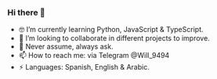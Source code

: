 ### Hi there 👋

<!--
**WilliamJaber/WilliamJaber** is a ✨ _special_ ✨ repository because its `README.md` (this file) appears on your GitHub profile.

<!-- Here are some ideas to get you started: -->

- 🤓 I’m currently learning Python, JavaScript & TypeScript.
- 🤝 I’m looking to collaborate in different projects to improve.
- 💬 Never assume, always ask.
- 📫 How to reach me: via Telegram @Will_9494
- ⚡ Languages: Spanish, English & Arabic.
